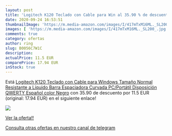 ```yaml
---
layout: post
title: 'Logitech K120 Teclado con Cable para Win al 35.90 % de descuento'
date: 2020-09-24 16:53:51
thumbnailImage: 'https://m.media-amazon.com/images/I/417mTxM16ML._SL200_.jpg'
images: [ 'https://m.media-amazon.com/images/I/417mTxM16ML._SL200_.jpg' ]
comments: true
category: ofertas
author: ring
slug: B0056C7W1C
description:
actualPrice: 11.5 EUR
comparePrice: 17.94 EUR
inStock: true
---
```


Está [Logitech K120 Teclado con Cable para Windows  Tamaño Normal  Resistante a Líquido  Barra Espaciadora Curvada  PC/Portátil  Disposición QWERTY Español  color Negro](https://www.amazon.com/dp/B0056C7W1C/?tag=redken08-20) con 35.90 de descuento por 11.5 EUR (original: 17.94 EUR) en el siguiente enlace!

[![](https://m.media-amazon.com/images/I/417mTxM16ML._SL200_.jpg)](https://www.amazon.com/dp/B0056C7W1C/?tag=redken08-20)

[Ver la oferta!!](https://www.amazon.com/dp/B0056C7W1C/?tag=redken08-20)

[Consulta otras ofertas en nuestro canal de telegram](https://t.me/s/ofertas25)
